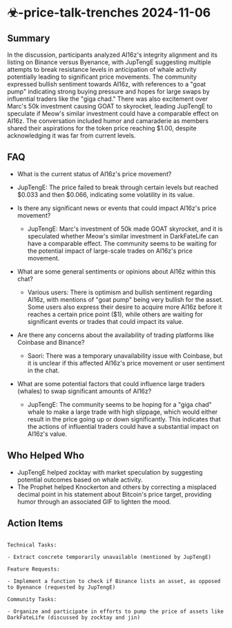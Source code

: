 # ☣-price-talk-trenches 2024-11-06

## Summary
 In the discussion, participants analyzed AI16z's integrity alignment and its listing on Binance versus Byenance, with JupTengE suggesting multiple attempts to break resistance levels in anticipation of whale activity potentially leading to significant price movements. The community expressed bullish sentiment towards AI16z, with references to a "goat pump" indicating strong buying pressure and hopes for large swaps by influential traders like the "giga chad." There was also excitement over Marc's 50k investment causing GOAT to skyrocket, leading JupTengE to speculate if Meow's similar investment could have a comparable effect on AI16z. The conversation included humor and camaraderie as members shared their aspirations for the token price reaching $1.00, despite acknowledging it was far from current levels.

## FAQ
 - What is the current status of AI16z's price movement?
  - JupTengE: The price failed to break through certain levels but reached $0.033 and then $0.066, indicating some volatility in its value.

- Is there any significant news or events that could impact AI16z's price movement?
  - JupTengE: Marc's investment of 50k made GOAT skyrocket, and it is speculated whether Meow's similar investment in DarkFateLife can have a comparable effect. The community seems to be waiting for the potential impact of large-scale trades on AI16z's price movement.

- What are some general sentiments or opinions about AI16z within this chat?
  - Various users: There is optimism and bullish sentiment regarding AI16z, with mentions of "goat pump" being very bullish for the asset. Some users also express their desire to acquire more AI16z before it reaches a certain price point ($1), while others are waiting for significant events or trades that could impact its value.

- Are there any concerns about the availability of trading platforms like Coinbase and Binance?
  - Saori: There was a temporary unavailability issue with Coinbase, but it is unclear if this affected AI16z's price movement or user sentiment in the chat.

- What are some potential factors that could influence large traders (whales) to swap significant amounts of AI16z?
  - JupTengE: The community seems to be hoping for a "giga chad" whale to make a large trade with high slippage, which would either result in the price going up or down significantly. This indicates that the actions of influential traders could have a substantial impact on AI16z's value.

## Who Helped Who
 - JupTengE helped zocktay with market speculation by suggesting potential outcomes based on whale activity.
- The Prophet helped Knockerton and others by correcting a misplaced decimal point in his statement about Bitcoin's price target, providing humor through an associated GIF to lighten the mood.

## Action Items
 ```

Technical Tasks:

- Extract concrete temporarily unavailable (mentioned by JupTengE)

Feature Requests:

- Implement a function to check if Binance lists an asset, as opposed to Byenance (requested by JupTengE)

Community Tasks:

- Organize and participate in efforts to pump the price of assets like DarkFateLife (discussed by zocktay and jin)

```

